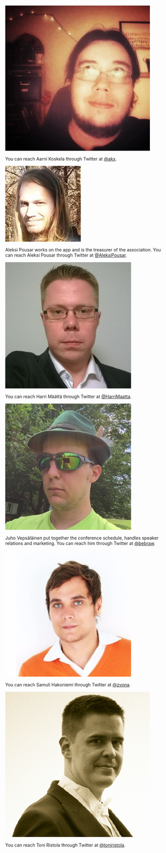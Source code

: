 <div class="organizer">

![Aarni Koskela|100|100|author-photo](assets/img/speakers/aarni.jpg)

You can reach Aarni Koskela through Twitter at [@akx](https://twitter.com/akx).

</div>
<div class="organizer">

![Aleksi Pousar|100|100|author-photo](assets/img/speakers/aleksi.jpg)

Aleksi Pousar works on the app and is the treasurer of the association. You can reach Aleksi Pousar through Twitter at [@AleksiPousar](https://twitter.com/AleksiPousar).

</div>
<div class="organizer">

![Harri Määttä|100|100|author-photo](assets/img/speakers/harri.jpg)

You can reach Harri Määttä through Twitter at [@HarriMaatta](https://twitter.com/HarriMaatta).

</div>
<div class="organizer">

![Juho Vepsäläinen|100|100|author-photo](assets/img/speakers/juho.jpg)

Juho Vepsäläinen put together the conference schedule, handles speaker relations and marketing. You can reach him through Twitter at [@bebraw](https://twitter.com/bebraw).

</div>
<div class="organizer">

![Samuli Hakoniemi|100|100|author-photo](assets/img/speakers/samuli.jpg)

You can reach Samuli Hakoniemi through Twitter at [@zvona](https://twitter.com/zvona).

</div>
<div class="organizer">

![Toni Ristola|100|100|author-photo](assets/img/speakers/toni.png)

You can reach Toni Ristola through Twitter at [@toniristola](https://twitter.com/toniristola).
</div>
